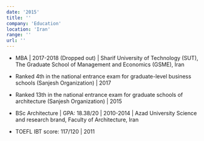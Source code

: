 ```yaml
---
date: '2015'
title: ''
company: 'Education'
location: 'Iran'
range: ''
url: ''
---
```


- MBA | 2017-2018 (Dropped out) | Sharif University of Technology (SUT), The Graduate School of Management and Economics (GSME), Iran

- Ranked 4th in the national entrance exam for graduate-level business schools (Sanjesh Organization) | 2017
- Ranked 13th in the national entrance exam for graduate schools of architecture (Sanjesh Organization) | 2015
- BSc Architecture | GPA: 18.38/20 | 2010-2014 | Azad University Science and research brand, Faculty of Architecture, Iran
- TOEFL IBT score: 117/120 | 2011

